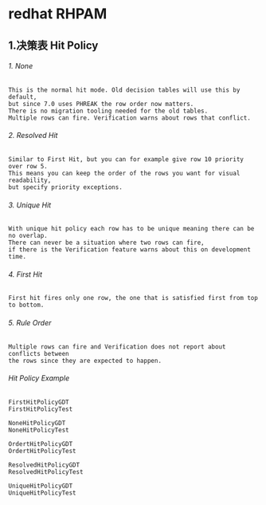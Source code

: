 redhat RHPAM
=======================

## 1.决策表 Hit Policy
###### 1. None
```
This is the normal hit mode. Old decision tables will use this by default, 
but since 7.0 uses PHREAK the row order now matters.
There is no migration tooling needed for the old tables. 
Multiple rows can fire. Verification warns about rows that conflict.
```
###### 2. Resolved Hit
```
Similar to First Hit, but you can for example give row 10 priority over row 5. 
This means you can keep the order of the rows you want for visual readability, 
but specify priority exceptions.
```
###### 3. Unique Hit
```
With unique hit policy each row has to be unique meaning there can be no overlap.
There can never be a situation where two rows can fire, 
if there is the Verification feature warns about this on development time.
```
###### 4. First Hit
```
First hit fires only one row, the one that is satisfied first from top to bottom.
```
###### 5. Rule Order
```
Multiple rows can fire and Verification does not report about conflicts between 
the rows since they are expected to happen.
```
###### Hit Policy Example
```
FirstHitPolicyGDT
FirstHitPolicyTest

NoneHitPolicyGDT
NoneHitPolicyTest

OrdertHitPolicyGDT
OrdertHitPolicyTest

ResolvedHitPolicyGDT
ResolvedHitPolicyTest

UniqueHitPolicyGDT
UniqueHitPolicyTest

```


